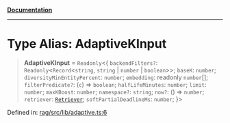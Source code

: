 [**Documentation**](../../../README.md)

***

# Type Alias: AdaptiveKInput

> **AdaptiveKInput** = `Readonly`\<\{ `backendFilters?`: `Readonly`\<`Record`\<`string`, `string` \| `number` \| `boolean`\>\>; `baseK`: `number`; `diversityMinEntityPercent`: `number`; `embedding`: readonly `number`[]; `filterPredicate?`: (`c`) => `boolean`; `halfLifeMinutes`: `number`; `limit`: `number`; `maxKBoost`: `number`; `namespace?`: `string`; `now?`: () => `number`; `retriever`: [`Retriever`](../interfaces/Retriever.md); `softPartialDeadlineMs`: `number`; \}\>

Defined in: [rag/src/lib/adaptive.ts:6](https://github.com/ceponatia/roler/blob/3285898e6e20febeb11523af0dddefd8f892e902/packages/rag/src/lib/adaptive.ts#L6)
